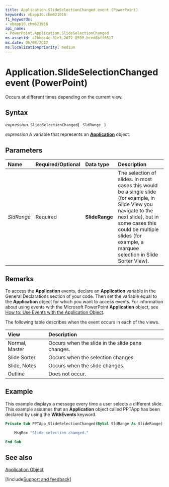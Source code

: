 ```yaml
---
title: Application.SlideSelectionChanged event (PowerPoint)
keywords: vbapp10.chm621016
f1_keywords:
- vbapp10.chm621016
api_name:
- PowerPoint.Application.SlideSelectionChanged
ms.assetid: a7bbdc4c-31e3-2072-8590-bced8bff6517
ms.date: 06/08/2017
ms.localizationpriority: medium
---
```



# Application.SlideSelectionChanged event (PowerPoint)

Occurs at different times depending on the current view.


## Syntax

_expression_. `SlideSelectionChanged`( `_SldRange_` )

_expression_ A variable that represents an **[Application](PowerPoint.Application.md)** object.


## Parameters



|Name|Required/Optional|Data type|Description|
|:-----|:-----|:-----|:-----|
| _SldRange_|Required|**SlideRange**|The selection of slides. In most cases this would be a single slide (for example, in Slide View you navigate to the next slide), but in some cases this could be multiple slides (for example, a marquee selection in Slide Sorter View).|

## Remarks

To access the **Application** events, declare an **Application** variable in the General Declarations section of your code. Then set the variable equal to the **Application** object for which you want to access events. For information about using events with the Microsoft PowerPoint **Application** object, see [How to: Use Events with the Application Object](../powerpoint/How-to/use-events-with-the-application-object.md).

The following table describes when the event occurs in each of the views. 



|**View**|**Description**|
|:-----|:-----|
|Normal, Master|Occurs when the slide in the slide pane changes.|
|Slide Sorter|Occurs when the selection changes.|
|Slide, Notes|Occurs when the slide changes.|
|Outline|Does not occur.|

## Example

This example displays a message every time a user selects a different slide. This example assumes that an **Application** object called PPTApp has been declared by using the **WithEvents** keyword.


```vb
Private Sub PPTApp_SlideSelectionChanged(ByVal SldRange As SlideRange)

    MsgBox "Slide selection changed."

End Sub
```


## See also


[Application Object](PowerPoint.Application.md)

[!include[Support and feedback](~/includes/feedback-boilerplate.md)]